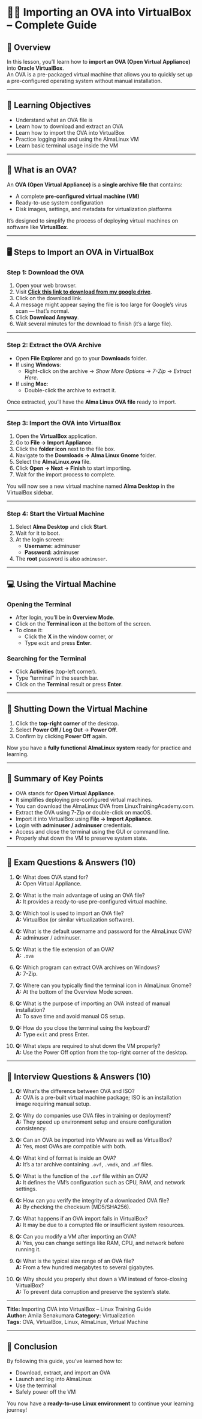 # 🧑‍💻 Importing an OVA into VirtualBox – Complete Guide

## 📘 Overview
In this lesson, you’ll learn how to **import an OVA (Open Virtual Appliance)** into **Oracle VirtualBox**.  
An OVA is a pre-packaged virtual machine that allows you to quickly set up a pre-configured operating system without manual installation.

---

## 🎯 Learning Objectives
- Understand what an OVA file is  
- Learn how to download and extract an OVA  
- Learn how to import the OVA into VirtualBox  
- Practice logging into and using the AlmaLinux VM  
- Learn basic terminal usage inside the VM  

---

## 🧩 What is an OVA?
An **OVA (Open Virtual Appliance)** is a **single archive file** that contains:
- A complete **pre-configured virtual machine (VM)**  
- Ready-to-use system configuration  
- Disk images, settings, and metadata for virtualization platforms  

It’s designed to simplify the process of deploying virtual machines on software like **VirtualBox**.

---

## 🖥️ Steps to Import an OVA in VirtualBox

### Step 1: Download the OVA
1. Open your web browser.  
2. Visit **[Click this link to download from my google drive](https://drive.google.com/file/d/1rzluyd6LNesEEBG0hlNrxrs399kM2tWd/view?usp=sharing)**.  
3. Click on the download link.  
4. A message might appear saying the file is too large for Google’s virus scan — that’s normal.  
5. Click **Download Anyway**.  
6. Wait several minutes for the download to finish (it’s a large file).

---

### Step 2: Extract the OVA Archive
- Open **File Explorer** and go to your **Downloads** folder.  
- If using **Windows**:
  - Right-click on the archive → *Show More Options* → *7-Zip* → *Extract Here*.  
- If using **Mac**:
  - Double-click the archive to extract it.  

Once extracted, you’ll have the **Alma Linux OVA file** ready to import.

---

### Step 3: Import the OVA into VirtualBox
1. Open the **VirtualBox** application.  
2. Go to **File → Import Appliance**.  
3. Click the **folder icon** next to the file box.  
4. Navigate to the **Downloads → Alma Linux Gnome** folder.  
5. Select the **AlmaLinux.ova** file.  
6. Click **Open → Next → Finish** to start importing.  
7. Wait for the import process to complete.  

You will now see a new virtual machine named **Alma Desktop** in the VirtualBox sidebar.

---

### Step 4: Start the Virtual Machine
1. Select **Alma Desktop** and click **Start**.  
2. Wait for it to boot.  
3. At the login screen:
   - **Username:** adminuser  
   - **Password:** adminuser  
4. The **root** password is also `adminuser`.

---

## 💻 Using the Virtual Machine

### Opening the Terminal
- After login, you’ll be in **Overview Mode**.  
- Click on the **Terminal icon** at the bottom of the screen.  
- To close it:
  - Click the **X** in the window corner, or  
  - Type `exit` and press **Enter**.  

### Searching for the Terminal
- Click **Activities** (top-left corner).  
- Type “terminal” in the search bar.  
- Click on the **Terminal** result or press **Enter**.

---

## 📴 Shutting Down the Virtual Machine
1. Click the **top-right corner** of the desktop.  
2. Select **Power Off / Log Out** → **Power Off**.  
3. Confirm by clicking **Power Off** again.  

Now you have a **fully functional AlmaLinux system** ready for practice and learning.

---

## 🧾 Summary of Key Points
- OVA stands for **Open Virtual Appliance**.  
- It simplifies deploying pre-configured virtual machines.  
- You can download the AlmaLinux OVA from LinuxTrainingAcademy.com.  
- Extract the OVA using 7-Zip or double-click on macOS.  
- Import it into VirtualBox using **File → Import Appliance**.  
- Login with **adminuser / adminuser** credentials.  
- Access and close the terminal using the GUI or command line.  
- Properly shut down the VM to preserve system state.  

---

## 🧠 Exam Questions & Answers (10)

1. **Q:** What does OVA stand for?  
   **A:** Open Virtual Appliance.  

2. **Q:** What is the main advantage of using an OVA file?  
   **A:** It provides a ready-to-use pre-configured virtual machine.  

3. **Q:** Which tool is used to import an OVA file?  
   **A:** VirtualBox (or similar virtualization software).  

4. **Q:** What is the default username and password for the AlmaLinux OVA?  
   **A:** adminuser / adminuser.  

5. **Q:** What is the file extension of an OVA?  
   **A:** `.ova`  

6. **Q:** Which program can extract OVA archives on Windows?  
   **A:** 7-Zip.  

7. **Q:** Where can you typically find the terminal icon in AlmaLinux Gnome?  
   **A:** At the bottom of the Overview Mode screen.  

8. **Q:** What is the purpose of importing an OVA instead of manual installation?  
   **A:** To save time and avoid manual OS setup.  

9. **Q:** How do you close the terminal using the keyboard?  
   **A:** Type `exit` and press Enter.  

10. **Q:** What steps are required to shut down the VM properly?  
    **A:** Use the Power Off option from the top-right corner of the desktop.  

---

## 💼 Interview Questions & Answers (10)

1. **Q:** What’s the difference between OVA and ISO?  
   **A:** OVA is a pre-built virtual machine package; ISO is an installation image requiring manual setup.  

2. **Q:** Why do companies use OVA files in training or deployment?  
   **A:** They speed up environment setup and ensure configuration consistency.  

3. **Q:** Can an OVA be imported into VMware as well as VirtualBox?  
   **A:** Yes, most OVAs are compatible with both.  

4. **Q:** What kind of format is inside an OVA?  
   **A:** It’s a tar archive containing `.ovf`, `.vmdk`, and `.mf` files.  

5. **Q:** What is the function of the `.ovf` file within an OVA?  
   **A:** It defines the VM’s configuration such as CPU, RAM, and network settings.  

6. **Q:** How can you verify the integrity of a downloaded OVA file?  
   **A:** By checking the checksum (MD5/SHA256).  

7. **Q:** What happens if an OVA import fails in VirtualBox?  
   **A:** It may be due to a corrupted file or insufficient system resources.  

8. **Q:** Can you modify a VM after importing an OVA?  
   **A:** Yes, you can change settings like RAM, CPU, and network before running it.  

9. **Q:** What is the typical size range of an OVA file?  
   **A:** From a few hundred megabytes to several gigabytes.  

10. **Q:** Why should you properly shut down a VM instead of force-closing VirtualBox?  
    **A:** To prevent data corruption and preserve the system’s state.  

---


**Title:** Importing OVA into VirtualBox – Linux Training Guide  
**Author:** Amila Senakumara 
**Category:** Virtualization  
**Tags:** OVA, VirtualBox, Linux, AlmaLinux, Virtual Machine  

---

## 🏁 Conclusion
By following this guide, you’ve learned how to:
- Download, extract, and import an OVA  
- Launch and log into AlmaLinux  
- Use the terminal  
- Safely power off the VM  

You now have a **ready-to-use Linux environment** to continue your learning journey!

